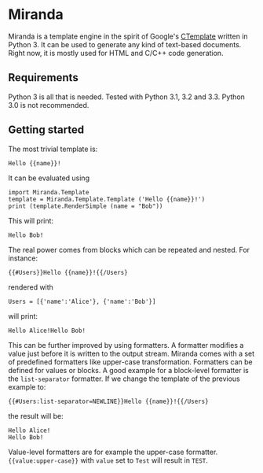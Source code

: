 Miranda
=======

Miranda is a template engine in the spirit of Google's [CTemplate](http://code.google.com/p/ctemplate/?redir=1) written in Python 3. It can be used to generate any kind of text-based documents. Right now, it is mostly used for HTML and C/C++ code generation.

Requirements
------------

Python 3 is all that is needed. Tested with Python 3.1, 3.2 and 3.3. Python 3.0 is not recommended.

Getting started
---------------

The most trivial template is:

    Hello {{name}}!

It can be evaluated using

    import Miranda.Template
    template = Miranda.Template.Template ('Hello {{name}}!')
    print (template.RenderSimple (name = "Bob"))

This will print:

    Hello Bob!

The real power comes from blocks which can be repeated and nested. For instance:

    {{#Users}}Hello {{name}}!{{/Users}

rendered with

    Users = [{'name':'Alice'}, {'name':'Bob'}]

will print:

    Hello Alice!Hello Bob!

This can be further improved by using formatters. A formatter modifies a value just before it is written to the output stream. Miranda comes with a set of predefined formatters like upper-case transformation. Formatters can be defined for values or blocks. A good example for a block-level formatter is the `list-separator` formatter. If we change the template of the previous example to:

    {{#Users:list-separator=NEWLINE}}Hello {{name}}!{{/Users}

the result will be:

    Hello Alice!
    Hello Bob!

Value-level formatters are for example the upper-case formatter. `{{value:upper-case}}` with `value` set to `Test` will result in `TEST`.